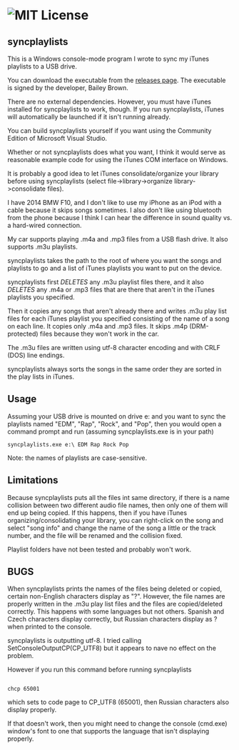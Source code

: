 ![MIT License](https://img.shields.io/badge/license-MIT-blue.svg)
==============

syncplaylists
------
This is a Windows console-mode program I wrote to sync my iTunes playlists to a USB drive. 

You can download the executable from the [releases page](https://github.com/bailey27/syncplaylists/releases).  The executable is signed by the developer, Bailey Brown.  

There are no external dependencies.  However, you must have iTunes installed for syncplaylists to work, though. If you run syncplaylists, iTunes will automatically be launched if it isn't running already.  

You can build syncplaylists yourself if you want using the Community Edition of Microsoft Visual Studio. 

Whether or not syncplaylists does what you want, I think it would serve as reasonable example code for using the iTunes COM interface on Windows.

It is probably a good idea to let iTunes consolidate/organize your library before using syncplaylists (select file->library->organize library->consolidate files).

I have 2014 BMW F10, and I don't like to use my iPhone as an iPod with a cable because it skips songs sometimes.  I also don't like using bluetooth from the phone because I think I can hear the difference in sound quality vs. a hard-wired connection.

My car supports playing .m4a and .mp3 files from a USB flash drive.  It also supports .m3u playlists.

syncplaylists takes the path to the root of where you want the songs and playlists to go and a list of iTunes playlists you want to put on the device.

syncplaylists first *DELETES* any .m3u playlist files there, and it also *DELETES* any .m4a or .mp3 files that are there that aren't in the iTunes playlists you specified.

Then it copies any songs that aren't already there and writes .m3u play list files for each iTunes playlist you specified consisting of the name of a song on each line.  It copies only .m4a and .mp3 files.  It skips .m4p (DRM-protected) files because they won't work in the car.

The .m3u files are written using utf-8 character encoding and with CRLF (DOS) line endings.

syncplaylists always sorts the songs in the same order they are sorted in the play lists in iTunes.

Usage
----
Assuming your USB drive is mounted on drive e: and you want to sync the playlists named "EDM", "Rap", "Rock", and "Pop", then you would open a command prompt and run (assuming syncplaylists.exe is in your path)

```
syncplaylists.exe e:\ EDM Rap Rock Pop
```

Note: the names of playlists are case-sensitive.

Limitations
---
Because syncplaylists puts all the files int same directory, if there is a name collision between two different audio file names, then only one of them will end up being copied.  If this happens, then if you have iTunes organizing/consolidating your library, you can right-click on the song and select "song info" and change the name of the song a little or the track number, and the file will be renamed and the collision fixed.

Playlist folders have not been tested and probably won't work.

BUGS
----
When syncplaylists prints the names of the files being deleted or copied, certain non-English characters display as "?".  However, the file names are properly written in the .m3u play list files and the files are copied/deleted correctly.  This happens with some languages but not others.  Spanish and Czech characters display correctly, but Russian characters display as ? when printed to the console.

syncplaylists is outputting utf-8.  I tried calling SetConsoleOutputCP(CP_UTF8) but it appears to nave no effect on the problem.

However if you run this command before running syncplaylists

```

chcp 65001

```

which sets to code page to CP_UTF8 (65001), then Russian characters also display properly.

If that doesn't work, then you might need to change the console (cmd.exe) window's font to one that supports the language that isn't displaying properly.
